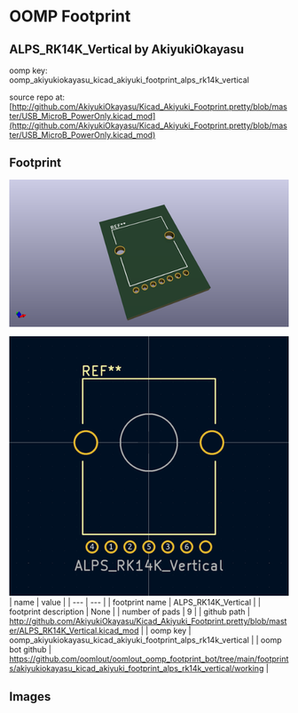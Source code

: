 # OOMP Footprint  
## ALPS_RK14K_Vertical  by AkiyukiOkayasu  
  
oomp key: oomp_akiyukiokayasu_kicad_akiyuki_footprint_alps_rk14k_vertical  
  
source repo at: [http://github.com/AkiyukiOkayasu/Kicad_Akiyuki_Footprint.pretty/blob/master/USB_MicroB_PowerOnly.kicad_mod](http://github.com/AkiyukiOkayasu/Kicad_Akiyuki_Footprint.pretty/blob/master/USB_MicroB_PowerOnly.kicad_mod)  
## Footprint  
  
[![working_kicad_pcb_3d.png](working_kicad_pcb_3d_600.png)](working_kicad_pcb_3d.png)  
  
[![working.png](working_600.png)](working.png)  
| name | value | 
| --- | --- | 
| footprint name | ALPS_RK14K_Vertical | 
| footprint description | None | 
| number of pads | 9 | 
| github path | http://github.com/AkiyukiOkayasu/Kicad_Akiyuki_Footprint.pretty/blob/master/ALPS_RK14K_Vertical.kicad_mod | 
| oomp key | oomp_akiyukiokayasu_kicad_akiyuki_footprint_alps_rk14k_vertical | 
| oomp bot github | https://github.com/oomlout/oomlout_oomp_footprint_bot/tree/main/footprints/akiyukiokayasu_kicad_akiyuki_footprint_alps_rk14k_vertical/working | 
## Images  
